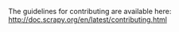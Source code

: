 The guidelines for contributing are available here:
http://doc.scrapy.org/en/latest/contributing.html
